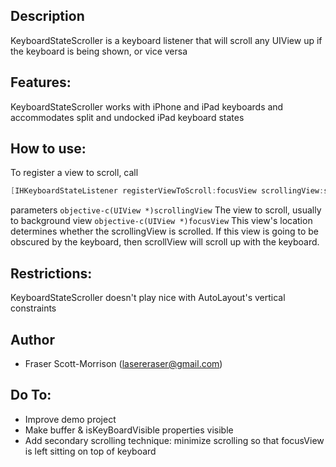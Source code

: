 ## Description

KeyboardStateScroller is a keyboard listener that will scroll any UIView up if the keyboard is being shown, or vice versa

## Features:

KeyboardStateScroller works with iPhone and iPad keyboards and accommodates split and undocked iPad keyboard states

## How to use:

To register a view to scroll, call 
```objective-c
[IHKeyboardStateListener registerViewToScroll:focusView scrollingView:scrollingView];
```

parameters
```objective-c(UIView *)scrollingView```   The view to scroll, usually to background view
```objective-c(UIView *)focusView```       This view's location determines whether the scrollingView is scrolled.  If this view is going to be obscured by the keyboard, then scrollView will scroll up with the keyboard.

## Restrictions:

KeyboardStateScroller doesn't play nice with AutoLayout's vertical constraints

## Author

* Fraser Scott-Morrison (lasereraser@gmail.com)

## Do To:

* Improve demo project
* Make buffer & isKeyBoardVisible properties visible
* Add secondary scrolling technique: minimize scrolling so that focusView is left sitting on top of keyboard